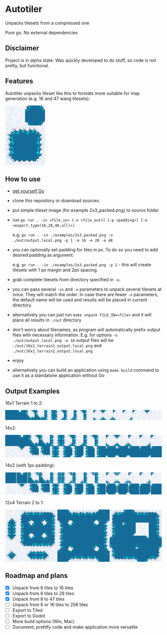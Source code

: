 # Autotiler
Unpacks tilesets from a compressed one

Pure go. No external dependencies

## Disclaimer

Project is in alpha state. Was quickly developed to do stuff, so code is not pretty, but functional.

## Features

Autotiler unpacks tileset like this to formats more suitable for map generation (e.g. 16 and 47 wang tilesets):

![packed](./examples/2x3_packed.png)

## How to use
* [get yourself Go](https://go.dev/doc/install)
* clone this repository or download sources.
* put simple tileset image (for example 2x3_packed.png) to source folder
* run ```go run . -in <file_in> [-o <file_out>] [-p <padding>] [-e <export_type(16,28,48,all)>]```

  e.g. ```go run . -in ./examples/2x3_packed.png -o ./out/output.local.png -p 1 -e 16 -e 28 -e 48```
* you can optionally set padding for tiles in px. To do so you need to add desired padding as argument:

  e.g. ```go run . -in ./examples/2x3_packed.png -p 1``` - this will create tilesets with 1 px margin and 2px spacing.
* grab complete tilesets from directory specified in `-o`.
* you can pass several `-in` and `-o` parameters to unpack several tilesets at once. They will match the order. In case there are fewer `-o` parameters, the default name will be used and results will be placed in current directory. 
* alternatively you can just run `make unpack FILE_IN=<file>` and it will place all results in `./out` directory
* don't worry about filenames, as program will automatically prefix output files with necessary information. E.g. for options `-o ./out/output.local.png -e 16` output files will be `./out/16x1_terrain1_output.local.png` and `./out/16x1_terrain2_output.local.png`
* enjoy
* alternatively you can build an application using `make build` command to use it as a standalone application without Go

## Output Examples

16x1 Terrain 1 to 2:

![16x1_T1](examples/output/tileset/16x1_terrain1_output.png)

14x2:

![14x2](examples/output/tileset/14x2_output.png)

14x2 (with 1px padding):

![14x2_padding](examples/output/tileset/14x2_output.padding.png)

12x4 Terrain 2 to 1:

![12x4_T1](examples/output/tileset/12x4_terrain2_output.png)

## Roadmap and plans
- [x] Unpack from 6 tiles to 16 tiles
- [x] Unpack from 6 tiles to 28 tiles
- [x] Unpack from 6 to 47 tiles
- [ ] Unpack from 6 or 16 tiles to 256 tiles
- [ ] Export to Tiled
- [ ] Export to Godot
- [ ] More build options (Win, Mac)
- [ ] Document, prettify code and make application more versatile